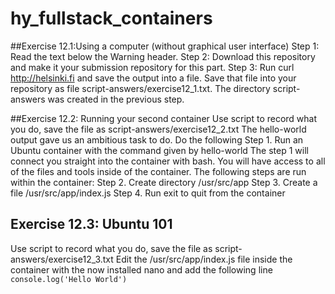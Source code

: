 # hy_fullstack_containers
##Exercise 12.1:Using a computer (without graphical user interface)
Step 1: Read the text below the Warning header.
Step 2: Download this repository and make it your submission repository for this part.
Step 3: Run curl http://helsinki.fi and save the output into a file. Save that file into your repository as file script-answers/exercise12_1.txt. The directory script-answers was created in the previous step.

##Exercise 12.2: Running your second container
Use script to record what you do, save the file as script-answers/exercise12_2.txt
The hello-world output gave us an ambitious task to do. Do the following
Step 1. Run an Ubuntu container with the command given by hello-world
The step 1 will connect you straight into the container with bash. You will have access to all of the files and tools inside of the container. The following steps are run within the container:
Step 2. Create directory /usr/src/app
Step 3. Create a file /usr/src/app/index.js
Step 4. Run exit to quit from the container

## Exercise 12.3: Ubuntu 101
Use script to record what you do, save the file as script-answers/exercise12_3.txt
Edit the /usr/src/app/index.js file inside the container with the now installed nano and add the following line
```console.log('Hello World')```
